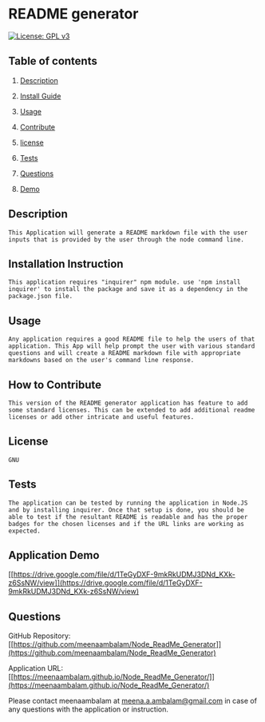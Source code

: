 # README generator 
 

[![License: GPL v3](https://img.shields.io/badge/License-GPLv3-blue.svg)](https://www.gnu.org/licenses/gpl-3.0)

## Table of contents

1. [Description](#description)

2. [Install Guide](#install)

3. [Usage](#usage)

4. [Contribute](#contribute)

5. [license](#license)

6. [Tests](#tests)

7. [Questions](#questions)

8. [Demo](#demo)
        
<div id="description"/>
        
## Description
```
This Application will generate a README markdown file with the user inputs that is provided by the user through the node command line.
```
        
<div id="install"/>
        
## Installation Instruction
```
This application requires "inquirer" npm module. use 'npm install inquirer' to install the package and save it as a dependency in the package.json file.
```
        
<div id="usage"/>
        
## Usage
```
Any application requires a good README file to help the users of that application. This App will help prompt the user with various standard questions and will create a README markdown file with appropriate markdowns based on the user's command line response.
```
        
<div id="contribute"/>
        
## How to Contribute
```
This version of the README generator application has feature to add some standard licenses. This can be extended to add additional readme licenses or add other intricate and useful features.
```
        
<div id="license"/>
        
## License
```
GNU
```
        
<div id="tests"/>
        
## Tests
```
The application can be tested by running the application in Node.JS and by installing inquirer. Once that setup is done, you should be able to test if the resultant README is readable and has the proper badges for the chosen licenses and if the URL links are working as expected.
```

<div id="demo"/>

## Application Demo

[[https://drive.google.com/file/d/1TeGyDXF-9mkRkUDMJ3DNd_KXk-z6SsNW/view]](https://drive.google.com/file/d/1TeGyDXF-9mkRkUDMJ3DNd_KXk-z6SsNW/view)

<div id="questions"/>
        
## Questions
GitHub Repository: [[https://github.com/meenaambalam/Node_ReadMe_Generator]](https://github.com/meenaambalam/Node_ReadMe_Generator)

Application URL: [[https://meenaambalam.github.io/Node_ReadMe_Generator/]](https://meenaambalam.github.io/Node_ReadMe_Generator/)

Please contact meenaambalam at [meena.a.ambalam@gmail.com](mailto:meena.a.ambalam@gmail.com?subject=Github) in case of any questions with the application or instruction.